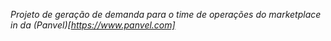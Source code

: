 *Projeto de geração de demanda para o time de operações do marketplace in da (Panvel)[https://www.panvel.com]*